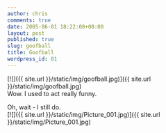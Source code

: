 ```yaml
---
author: chris
comments: true
date: 2005-06-01 18:22:00+00:00
layout: post
published: true
slug: goofball
title: Goofball
wordpress_id: 81
---
```


[![]({{ site.url }}/static/img/goofball.jpg)]({{ site.url }}/static/img/goofball.jpg)  
Wow.  I used to act really funny.  
  
Oh, wait - I still do.  
[![]({{ site.url }}/static/img/Picture_001.jpg)]({{ site.url }}/static/img/Picture_001.jpg)
